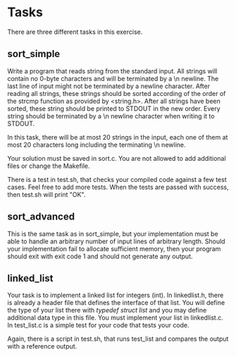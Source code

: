 # Tasks

There are three different tasks in this exercise.

## sort_simple

Write a program that reads string from the standard input. All strings will contain no 0-byte characters and will be terminated by a \n newline. The last line of input might not be terminated by a newline character. After reading all strings, these strings should be sorted according of the order of the strcmp function as provided by <string.h>. After all strings have been sorted, these string should be printed to STDOUT in the new order. Every string should be terminated by a \n newline character when writing it to STDOUT.

In this task, there will be at most 20 strings in the input, each one of them at most 20 characters long including the terminating \n newline.

Your solution must be saved in sort.c. You are not allowed to add additional files or change the Makefile.

There is a test in test.sh, that checks your compiled code against a few test cases. Feel free to add more tests. When the tests are passed with success, then test.sh will print "OK".

## sort_advanced

This is the same task as in sort_simple, but your implementation must be able to handle an arbitrary number of input lines of arbitrary length. Should your implementation fail to allocate sufficient memory, then your program should exit with exit code 1 and should not generate any output.

## linked_list

Your task is to implement a linked list for integers (int). In linkedlist.h, there is already a header file that defines the interface of that list. You will define the type of your list there with _typedef struct list_ and you may define additional data type in this file. You must implement your list in linkedlist.c. In test_list.c is a simple test for your code that tests your code.

Again, there is a script in test.sh, that runs test_list and compares the output with a reference output.
